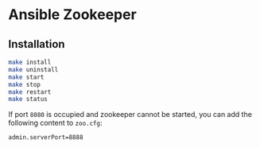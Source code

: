 # Ansible Zookeeper

## Installation

```bash
make install
make uninstall
make start
make stop
make restart
make status
```

If port `8080` is occupied and zookeeper cannot be started, you can add the following content to `zoo.cfg`:

```
admin.serverPort=8888
```
